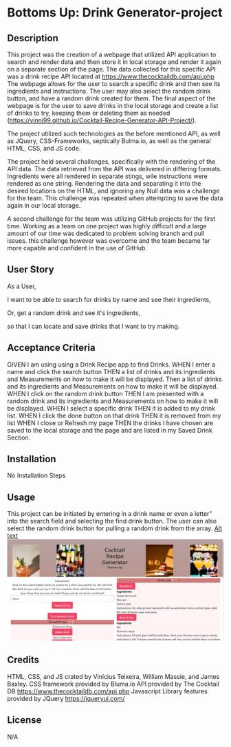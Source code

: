 # Bottoms Up: Drink Generator-project

## Description

This project was the creation of a webpage that utilized API application to search and render data and then store it in local storage and render it again on a separate section of the page. The data collected for this specific API was a drink recipe API located at https://www.thecocktaildb.com/api.php The webpage allows for the user to search a specific drink and then see its ingredients and instructions. The user may also select the random drink button, and have a random drink created for them. The final aspect of the webpage is for the user to save drinks in the local storage and create a list of drinks to try, keeping them or deleting them as needed (https://vinni99.github.io/Cocktail-Recipe-Generator-API-Project/).

The project utilized such technologies as the before mentioned API, as well as JQuery, CSS-Frameworks, septically Bulma.io, as well as the general HTML, CSS, and JS code.

The project held several challenges, specifically with the rendering of the API data. The data retrieved from the API was delivered in differing formats. Ingredients were all rendered in separate stings, wile instructions were rendered as one string. Rendering the data and separating it into the desired locations on the HTML, and ignoring any Null data was a challenge for the team. This challenge was repeated when attempting to save the data again in our local storage.

A second challenge for the team was utilizing GitHub projects for the first time. Working as a team on one project was highly difficult and a large amount of our time was dedicated to problem solving branch and pull issues. this challenge however was overcome and the team became far more capable and confident in the use of GitHub.

## User Story

As a User,

I want to be able to search for drinks by name and see their ingredients,

Or, get a random drink and see it's ingredients,

so that I can locate and save drinks that I want to try making.

## Acceptance Criteria

GIVEN I am using using a Drink Recipe app to find Drinks.
WHEN I enter a name and click the search button
THEN a list of drinks and its ingredients and Measurements on how to make it will be displayed.
Then a list of drinks and its ingredients and Measurements on how to make it will be displayed.
WHEN I click on the random drink button
THEN I am presented with a random drink and its ingredients and Measurements on how to make it will be displayed.
WHEN I select a specific drink
THEN it is added to my drink list.
WHEN I click the done button on that drink
THEN it is removed from my list
WHEN I close or Refresh my page
THEN the drinks I have chosen are saved to the local storage and the page and are listed in my Saved Drink Section.

## Installation

No Installation Steps

## Usage

This project can be initiated by entering in a drink name or even a letter" into the search field and selecting the find drink button. The user can also select the random drink button for pulling a random drink from the array.
[Alt text](assets/images/Coctail%20Recipe%20Generator%20image%200.jpg)![Alt text](assets/images/Coctail%20Recipe%20Generator%20image%201.jpg)

## Credits

HTML, CSS, and JS crated by Vinícius Teixeira, William Massie, and James Baxley.
CSS framework provided by Bluma.io
API provided by The Cocktail DB https://www.thecocktaildb.com/api.php
Javascript Library features provided by JQuery https://jqueryui.com/

## License

N/A
